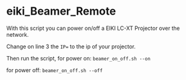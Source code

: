 # eiki_Beamer_Remote
With this script you can power on/off a EIKI LC-XT Projector over the network.


Change on line 3 the `IP=` to the ip of your projector.

Then run the script, for power on:
`beamer_on_off.sh --on`

for power off:
`beamer_on_off.sh --off`

